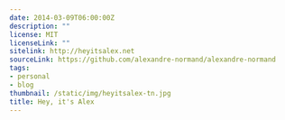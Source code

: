 ```yaml
---
date: 2014-03-09T06:00:00Z
description: ""
license: MIT
licenseLink: ""
sitelink: http://heyitsalex.net
sourceLink: https://github.com/alexandre-normand/alexandre-normand
tags:
- personal
- blog
thumbnail: /static/img/heyitsalex-tn.jpg
title: Hey, it's Alex
---
```


